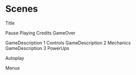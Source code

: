 # Scenes

Title

Pause
Playing
Credits
GameOver

GameDescription 1 Controls
GameDescription 2 Mechanics
GameDescription 3 PowerUps

Autoplay

Menus